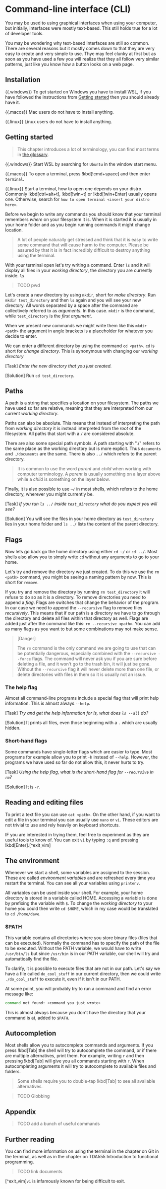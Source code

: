 # Command-line interface (CLI)

You may be used to using graphical interfaces when using your computer, but initially, interfaces were mostly text-based. This still holds true for a lot of developer tools.

You may be wondering why text-based interfaces are still so common. There are several reasons but it mostly comes down to that they are very easy to create and very simple to use. Thye may feel clunky at first but as soon as you have used a few you will realize that they all follow very similar patterns, just like you know how a button looks on a web page.

## Installation

{{.windows}}
To get started on Windows you have to install WSL, if you have followed the instructions from [Getting started](../getting_started.md) then you should already have it.

{{.macos}}
Mac users do not have to install anything.

{{.linux}}
Linux users do not have to install anything.

## Getting started

> This chapter introduces a lot of terminology, you can find most terms in [the glossary](../glossary.md#command-line-terms).

{{.windows}}
Start WSL by searching for `Ubuntu` in the window start menu.

{{.macos}}
To open a terminal, press !kbd[!cmd+space] and then enter `terminal`.

{{.linux}}
Start a terminal, how to open one depends on your distro. Commonly !kbd[ctrl+alt+t], !kbd[!win+t] or !kbd[!win+Enter] usually opens one. Otherwise, search for `how to open terminal <insert your distro here>`.

Before we begin to write any commands you should know that your terminal remembers _where_ on your filesystem it is. When it is started it is usually in your home folder and as you begin running commands it might change location.

> A lot of people naturally get stressed and think that it is easy to write some command that will cause harm to the computer. Please be assured by that it is in fact incredibly difficult to destroy anything using the terminal.

With your terminal open let's try writing a command. Enter `ls` and it will display all files in your _working directory_, the directory you are currently inside. `ls`

> TODO pwd

Let's create a new directory by using `mkdir`, short for _make directory_. Run `mkdir test_directory` and then `ls` again and you will see your new directory. All words separated by a space after the command are collectively referred to as _arguments_. In this case. `mkdir` is the command, while `test_directory` is the _first argument_.

When we present new commands we might write them like this `mkdir <path>` the argument in angle brackets is a placeholder for whatever you decide to enter.

We can enter a different directory by using the command `cd <path>`. `cd` is short for _change directory_. This is synonymous with changing our _working directory_

[Task]
_Enter the new directory that you just created._

[Solution]
Run `cd test_directory`.

## Paths

A path is a string that specifies a location on your filesystem. The paths we have used so far are relative, meaning that they are interpreted from our current _working directory_.

Paths can also be absolute. This means that instead of interpreting the path from _working directory_ it is instead interpreted from the _root_ of the filesystem. All paths that start with a `/` are considered absolute.

There are also some special path symbols. A path starting with "./" refers to the same place as the working directory but is more explicit. Thus `documents` and `./documents` are the same. There is also `../` which refers to the parent directory.

> It is common to use the word _parent_ and _child_ when working with computer terminology. A _parent_ is usually something on a layer above while a _child_ is something on the layer below.

Finally, it is also possible to use `~/` in most shells, which refers to the home directory, wherever you might currently be.

[Task]
_If you run `ls ../` inside `test_directory` what do you expect you will see?_

[Solution]
You will see the files in your home directory as `test_directory` lies in your home folder and `ls ../` lists the content of the parent directory.

## Flags

Now lets go back go the home directory using either `cd ~/` or `cd ../`. Most shells also allow you to simply write `cd` without any arguments to go to your home.

Let's try and remove the directory we just created. To do this we use the `rm <path>` command, you might be seeing a naming pattern by now. This is short for `remove`.

If you try and remove the directory by running `rm test_directory` it will refuse to do so as it is a directory. To remove directories you need to append a _flag_. Flags are switches that change the behavior of the program. In our case we need to append the `--recursive` flag to remove files _recursively_. This means that if our path is a directory we have to go through the directory and delete all files within that directory as well. Flags are added just after the command like this: `rm --recursive <path>`. You can add as many flags as you want to but some combinations may not make sense.

> [Danger]
>
> The `rm` command is the only command we are going to use that can be potentially dangerous, especially combined with the `--recursive --force` flags. The command will never ask you if you are sure before deleting a file, and it won't go to the trash bin, it will just be gone. Without the `--recursive` flag it will never delete more than one file, or delete directories with files in them so it is usually not an issue.

### The help flag

Almost all command-line programs include a special flag that will print help information. This is almost always `--help`.

[Task]
_Try and get the help information for ls, what does `ls --all` do?_

[Solution]
It prints all files, even those beginning with a `.` which are usually hidden.

### Short-hand flags

Some commands have single-letter flags which are easier to type. Most programs for example allow you to print `-h` instead of `--help`. However, the programs we have used so far do not allow this, it never hurts to try.

[Task]
_Using the help flag, what is the short-hand flag for `--recursive` in `rm`?_

[Solution]
It is `-r`.

## Reading and editing files

To print a text file you can use `cat <path>`. On the other hand, if you want to edit a file in your terminal you can usually use `nano` or `vi`. These editors are not trivial to use and rely heavily on keyboard shortcuts.

IF you are interested in trying them, feel free to experiment as they are useful tools to know of. You can exit `vi` by typing `:q` and pressing !kbd[Enter].[^exit_vim]

## The environment

Whenever we start a shell, some variables are assigned to the session. These are called _environment variables_ and are refreshed every time you restart the terminal. You can see all your variables using `printenv`.

All variables can be used inside your shell. For example, your home directory is stored in a variable called HOME. Accessing a variable is done by prefixing the variable with `$`. To change the _working directory_ to your home you could then write `cd $HOME`, which in my case would be translated to `cd /home/dave`.

### $PATH

This variable contains all directories where you store binary files (files that can be executed). Normally the command has to specify the path of the file to be executed. Without the PATH variable, we would have to write `/usr/bin/ls` but since `/usr/bin` is in our PATH variable, our shell will try and automatically find the file.

To clarify, it is possible to execute files that are not in our path. Let's say we have a file called `do_cool_stuff` in our current directory, then we could write `./do_cool_stuff` to execute it, even if it isn't in our PATH.

At some point, you will probably try to run a command and find an error message
like:
```bash
command not found: <command you just wrote>
```
This is almost always because you don't have the directory that your command is
at, added to `$PATH`.

## Autocompletion

Most shells allow you to autocomplete commands and arguments. If you press !kbd[Tab] the shell will try to autocomplete the command, or if there are multiple alternatives, print them. For example, writing `r` and then pressing !kbd[Tab] will give you all commands starting with `r`. When autocompleting arguments it will try to autocomplete to available files and folders.

> Some shells require you to double-tap !kbd[Tab] to see all available alternatives.

> TODO Globbing

## Appendix

> TODO add a bunch of useful commands

## Further reading

You can find more information on using the terminal in the chapter on Git in the terminal, as well as in the chapter on TDA555 Introduction to functional programming.

> TODO link documents

[^exit_vim]`vi` is infamously known for being difficult to exit.
